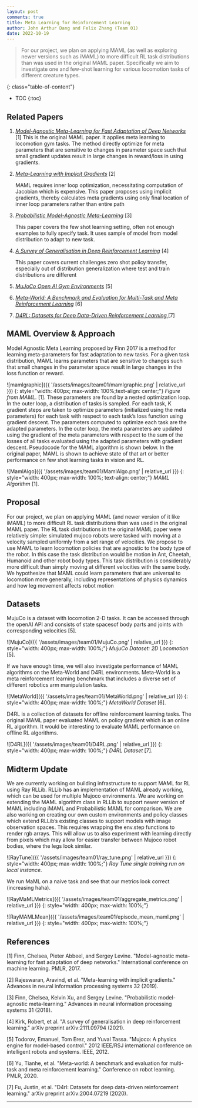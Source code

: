 ```yaml
---
layout: post
comments: true
title: Meta Learning for Reinforcement Learning
author: John Arthur Dang and Felix Zhang (Team 01)
date: 2022-10-19
---
```



> For our project, we plan on applying MAML (as well as exploring newer versions such as iMAML) to more difficult RL task distributions than was used in the original MAML paper. Specifically we aim to investigate one and few-shot learning for various locomotion tasks of different creature types.

<!--more-->
{: class="table-of-content"}
* TOC
{:toc}

## Related Papers

1. [*Model-Agnostic Meta-Learning for Fast Adaptation of Deep Networks*](https://arxiv.org/abs/1703.03400) [1]
This is the original MAML paper. It applies meta learning to locomotion gym tasks. The method directly optimize for meta parameters that are sensitive to changes in parameter space such that small gradient updates result in large changes in reward/loss in using gradients.


2. [*Meta-Learning with Implicit Gradients*](https://arxiv.org/abs/1909.04630) [2]

    MAML requires inner loop optimization, necessitating computation of Jacobian which is expensive. This paper proposes using implicit gradients, thereby calculates meta gradients using only final location of inner loop parameters rather than entire path


3. [*Probabilistic Model-Agnostic Meta-Learning*](https://arxiv.org/abs/1806.02817) [3]

    This paper covers the few shot learning setting, often not enough examples to fully specify task. It uses sample of model from model distribution to adapt to new task.


4. [*A Survey of Generalisation in Deep Reinforcement Learning*](https://arxiv.org/abs/2111.09794) [4]

    This paper covers current challenges zero shot policy transfer, especially out of distribution generalization where test and train distributions are different
5. [*MuJoCo Open AI Gym Environments*](https://www.gymlibrary.dev/environments/mujoco/) [5]
6. [*Meta-World: A Benchmark and Evaluation for Multi-Task and Meta Reinforcement Learning*](https://meta-world.github.io/) [6]
7. [*D4RL: Datasets for Deep Data-Driven Reinforcement Learning* ](https://github.com/Farama-Foundation/D4RL)[7]

## MAML Overview & Approach

Model Agnostic Meta Learning proposed by Finn 2017 is a method for learning meta-parameters for fast adaptation to new tasks. For a given task distribution, MAML learns parameters that are sensitive to changes such that small changes in the parameter space result in large changes in the loss function or reward. 

![mamlgraphic]({{ '/assets/images/team01/mamlgraphic.png' | relative_url }})
{: style="width: 400px; max-width: 100%;text-align: center;"}
*Figure from MAML.* [1].
These parameters are found by a nested optimization loop. In the outer loop, a distribution of tasks is sampled. For each task, K gradient steps are taken to optimize parameters (initialized using the meta parameters) for each task with respect to each task’s loss function using gradient descent. The parameters computed to optimize each task are the adapted parameters. In the outer loop, the meta parameters are updated using the gradient of the meta parameters with respect to the sum of the losses of all tasks evaluated using the adapted parameters with gradient descent. Pseudocode for the MAML algorithm is shown below. In the original paper, MAML is shown to achieve state of that art or better performance on few shot learning tasks in vision and RL.


![MamlAlgo]({{ '/assets/images/team01/MamlAlgo.png' | relative_url }})
{: style="width: 400px; max-width: 100%; text-align: center;"}
*MAML Algorithm* [1].

## Proposal

For our project, we plan on applying MAML (and newer version of it like iMAML) to more difficult RL task distributions than was used in the original MAML paper. The RL task distributions in the original MAML paper were relatively simple: simulated mujoco robots were tasked with moving at a velocity sampled uniformly from a set range of velocities. We propose to use MAML to learn locomotion policies that are agnostic to the body type of the robot. In this case the task distribution would be motion in Ant, Cheetah, Humanoid and other robot body types. This task distribution is considerably more difficult than simply moving at different velocities with the same body. We hypothesize that MAML could learn parameters that are universal to locomotion more generally, including representations of physics dynamics and how leg movement affects robot motion

## Datasets

MujuCo is a dataset with locomotion 2-D tasks. It can be accessed through the openAI API and consists of state spacesof body parts and joints with corresponding velocities [5]. 


![MujuCo]({{ '/assets/images/team01/MujuCo.png' | relative_url }})
{: style="width: 400px; max-width: 100%;"}
*MujuCo Dataset: 2D Locomotion* [5].

If we have enough time, we will also investigate performance of MAML algorithms on the Meta-World and D4RL environments. Meta-World is a meta reinforcement learning benchmark that includes  a diverse set of different robotics arm manipulation tasks. 


![MetaWorld]({{ '/assets/images/team01/MetaWorld.png' | relative_url }})
{: style="width: 400px; max-width: 100%;"}
*MetaWorld Dataset* [6].

D4RL is a collection of datasets for offline reinforcement learning tasks. The original MAML paper evaluated MAML on policy gradient which is an online RL algorithm. It would be interesting to evaluate MAML performance on offline RL algorithms.

![D4RL]({{ '/assets/images/team01/D4RL.png' | relative_url }})
{: style="width: 400px; max-width: 100%;"}
*D4RL Dataset* [7].


## Midterm Update

We are currently working on building infrastructure to support MAML for RL using Ray RLLib. RLLib has an implementation of MAML already working, which can be used for multiple Mujoco environments. We are working on extending the MAML algorithm class in RLLib to support newer version of MAML including iMAML and Probabilistic MAML for comparison. We are also working on creating our own custom environments and policy classes which extend RLLib’s existing classes to support models with image observation spaces. This requires wrapping the env.step functions to render rgb arrays. This will allow us to also experiment with learning directly from pixels which may allow for easier transfer between Mujoco robot bodies, where the legs look similar.

![RayTune]({{ '/assets/images/team01/ray_tune.png' | relative_url }})
{: style="width: 400px; max-width: 100%;"}
*Ray Tune single training run on local instance.*

We run MaML on a naive task and see that our metrics look correct (increasing haha).

![RayMaMLMetrics]({{ '/assets/images/team01/aggregate_metrics.png' | relative_url }})
{: style="width: 400px; max-width: 100%;"}


![RayMAMLMean]({{ '/assets/images/team01/episode_mean_maml.png' | relative_url }})
{: style="width: 400px; max-width: 100%;"}





## References

[1] Finn, Chelsea, Pieter Abbeel, and Sergey Levine. "Model-agnostic meta-learning for fast adaptation of deep networks." International conference on machine learning. PMLR, 2017.

[2] Rajeswaran, Aravind, et al. "Meta-learning with implicit gradients." Advances in neural information processing systems 32 (2019).

[3] Finn, Chelsea, Kelvin Xu, and Sergey Levine. "Probabilistic model-agnostic meta-learning." Advances in neural information processing systems 31 (2018).

[4] Kirk, Robert, et al. "A survey of generalisation in deep reinforcement learning." arXiv preprint arXiv:2111.09794 (2021).

[5] Todorov, Emanuel, Tom Erez, and Yuval Tassa. "Mujoco: A physics engine for model-based control." 2012 IEEE/RSJ international conference on intelligent robots and systems. IEEE, 2012.

[6] Yu, Tianhe, et al. "Meta-world: A benchmark and evaluation for multi-task and meta reinforcement learning." Conference on robot learning. PMLR, 2020.

[7] Fu, Justin, et al. "D4rl: Datasets for deep data-driven reinforcement learning." arXiv preprint arXiv:2004.07219 (2020).

---

